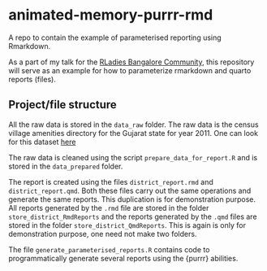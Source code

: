 # animated-memory-purrr-rmd
A repo to contain the example of parameterised reporting using Rmarkdown.

As a part of my talk for the [RLadies Bangalore Community](https://twitter.com/rladiesblr), this repository will serve as an example for how to parameterize rmarkdown and quarto reports (files).

## Project/file structure

All the raw data is stored in the `data_raw` folder. The raw data is the census village amenities directory for the Gujarat state for year 2011. One can look for this dataset [here](https://ndap.niti.gov.in/dataset/7121)

The raw data is cleaned using the script `prepare_data_for_report.R` and is stored in the `data_prepared` folder.

The report is created using the files `district_report.rmd` and `district_report.qmd`. Both these files carry out the same operations and generate the same reports. This duplication is for demonstration purpose. All reports generated by the `.rmd` file are stored in the folder `store_district_RmdReports` and the reports generated by the `.qmd` files are stored in the folder `store_district_QmdReports`. This is again is only for demonstration purpose, one need not make two folders.

The file `generate_parameterised_reports.R` contains code to programmatically generate several reports using the {purrr} abilities.

<Insert directory tree image here>


